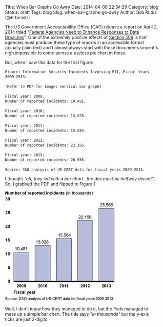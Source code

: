 Title: When Bar Graphs Go Awry
Date: 2014-04-08 22:34:29
Category: blog
Status: draft
Tags: blog
Slug: when-bar-graphs-go-awry
Author: Bob Rudis (@hrbrmstr)

The US Government Accountability Office (GAO) release a report on April 2, 2014 titled "[Federal Agencies Need to Enhance Responses to Data Breaches](http://www.gao.gov/products/GAO-14-487T)". One of the extremely positive effects of [Section 508](http://www.ada.gov/508/index.html) is that agencies must produce these type of reports in an accessible format (usually plain text) and I almost always start with those documents since it's nigh impossible to come across a useless pie chart in those.

But, when I saw this data for the first figure:

    Figure: Information Security Incidents Involving PII, Fiscal Years 2009–2013: 
    
    [Refer to PDF for image: vertical bar graph] 
    
    Fiscal year: 2009; 
    Number of reported incidents: 10,481. 
    
    Fiscal year: 2010; 
    Number of reported incidents: 13,028. 
    
    Fiscal year: 2011; 
    Number of reported incidents: 15,584. 
    
    Fiscal year: 2012; 
    Number of reported incidents: 22,156. 
    
    Fiscal year: 2013; 
    Number of reported incidents: 26,566. 
    
    Source: GAO analysis of US-CERT data for fiscal years 2009-2013.

I thought *"oh, they led with a bar chart&hellip;the doc must be halfway decent"*. So, I grabbed the PDF and flipped to Figure 1:

![fig1](fig1.jpg)

Well, I don't know how they managed to do it, but the Feds managed to mess up a simple bar chart. The title says *"in thousands"* but the y-axis ticks are just 2-digits